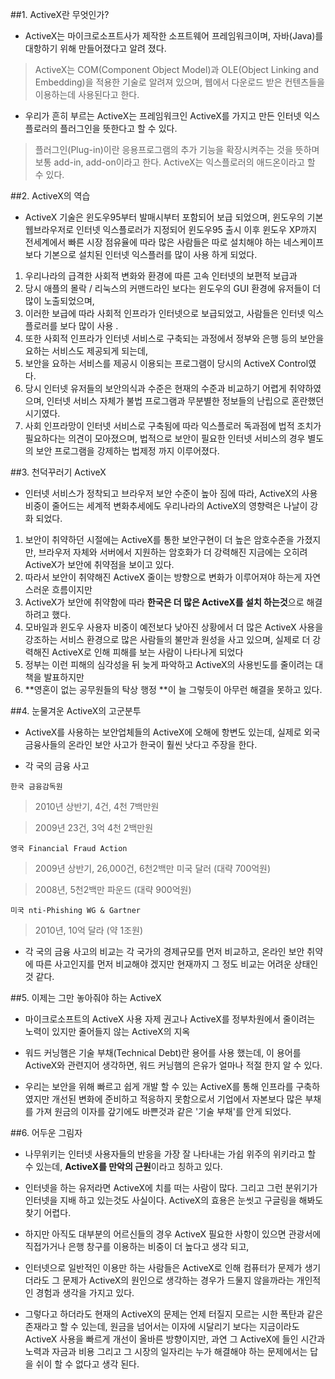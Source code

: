 ##1. ActiveX란 무엇인가?

* ActiveX는 마이크로소프트사가 제작한 소프트웨어 프레임워크이며, 자바(Java)를 대항하기 위해 만들어졌다고 알려 졌다. 

>	ActiveX는 COM(Component Object Model)과 OLE(Object Linking and Embedding)을 적용한 기술로 알려져 있으며, 웹에서 다운로드 받은 컨텐츠들을 이용하는데 사용된다고 한다. 

* 우리가 흔히 부르는 ActiveX는 프레임워크인 ActiveX를 가지고 만든 인터넷 익스플로러의 플러그인을 뜻한다고 할 수 있다.

> 플러그인(Plug-in)이란 응용프로그램의 추가 기능을 확장시켜주는 것을 뜻하며 보통 add-in, add-on이라고 한다. ActiveX는 익스플로러의 애드온이라고 할 수 있다. 

##2. ActiveX의 역습

* ActiveX 기술은 윈도우95부터 발매시부터 포함되어 보급 되었으며, 윈도우의 기본 웹브라우저로 인터넷 익스플로러가 지정되어 윈도우95 출시 이후 윈도우 XP까지 전세계에서 빠른 시장 점유율에 따라 많은 사람들은 따로 설치해야 하는 네스케이프보다 기본으로 설치된 인터넷 익스플러를 많이 사용 하게 되었다.

1. 우리나라의 급격한 사회적 변화와 환경에 따른 고속 인터넷의 보편적 보급과
2. 당시 애플의 몰락 / 리눅스의 커맨드라인 보다는 윈도우의 GUI 환경에 유저들이 더 많이 노출되었으며,
3. 이러한 보급에 따라 사회적 인프라가 인터넷으로 보급되었고, 사람들은 인터넷 익스플로러를 보다 많이 사용 .
4. 또한 사회적 인프라가 인터넷 서비스로 구축되는 과정에서 정부와 은행 등의 보안을 요하는 서비스도 제공되게 되는데,
5. 보안을 요하는 서비스를 제공시 이용되는 프로그램이 당시의 ActiveX Control였다.
6. 당시 인터넷 유저들의 보안의식과 수준은 현재의 수준과 비교하기 어렵게 취약하였으며, 인터넷 서비스 자체가 불법 프로그램과 무분별한 정보들의 난립으로 혼란했던 시기였다.
7. 사회 인프라망이 인터넷 서비스로 구축됨에 따라 익스플로러 독과점에 법적 조치가 필요하다는 의견이 모아졌으며, 법적으로 보안이 필요한 인터넷 서비스의 경우 별도의 보안 프로그램을 강제하는 법제정 까지 이루어졌다.

##3. 천덕꾸러기 ActiveX

* 인터넷 서비스가 정착되고 브라우저 보안 수준이 높아 짐에 따라, ActiveX의 사용비중이 줄어드는 세계적 변화추세에도 우리나라의 ActiveX의 영향력은 나날이 강화 되었다.

1. 보안이 취약하던 시절에는 ActiveX를 통한 보안구현이 더 높은 암호수준을 가졌지만, 브라우저 자체와 서버에서 지원하는 암호화가 더 강력해진 지금에는 오히려 ActiveX가 보안에 취약점을 보이고 있다.
2. 따라서 보안이 취약해진 ActiveX 줄이는 방향으로 변화가 이루어져야 하는게 자연스러운 흐름이지만
3. ActiveX가 보안에 취약함에 따라 **한국은 더 많은 ActiveX를 설치 하는것**으로 해결 하려고 했다.
4. 모바일과 윈도우 사용자 비중이 예전보다 낮아진 상황에서 더 많은 ActiveX 사용을 강조하는 서비스 환경으로 많은 사람들의 불만과 원성을 사고 있으며, 실제로 더 강력해진 ActiveX로 인해 피해를 보는 사람이 나타나게 되었다
5. 정부는 이런 피해의 심각성을 뒤 늦게 파악하고 ActiveX의 사용빈도를 줄이려는 대책을 발표하지만
6. **영혼이 없는 공무원들의 탁상 행정 **이 늘 그렇듯이 아무런 해결을 못하고 있다.

##4. 눈물겨운 ActiveX의 고군분투

* ActiveX를 사용하는 보안업체들의 ActiveX에 오해에 항변도 있는데, 실제로 외국 금융사들의 온라인 보안 사고가 한국이 훨씬 낫다고 주장을 한다.

* 각 국의 금융 사고

`한국 금융감독원`
> 2010년 상반기, 4건, 4천 7백만원

> 2009년 23건, 3억 4천 2백만원


`영국 Financial Fraud Action`
> 2009년 상반기, 26,000건, 6천2백만 미국 달러 (대략 700억원)

> 2008년, 5천2백만 파운드 (대략 900억원)

`미국 nti-Phishing WG & Gartner`
>2010년, 10억 달라 (약 1조원)

* 각 국의 금융 사고의 비교는 각 국가의 경제규모를 먼저 비교하고, 온라인 보안 취약에 따른 사고인지를 먼저 비교해야 겠지만 현재까지 그 정도 비교는 어려운 상태인것 같다. 

##5. 이제는 그만 놓아줘야 하는 ActiveX

* 마이크로소프트의 ActiveX 사용 자제 권고나 ActiveX를 정부차원에서 줄이려는 노력이 있지만 줄어들지 않는 ActiveX의 지옥

* 워드 커닝햄은 기술 부채(Technical Debt)란 용어를 사용 했는데, 이 용어를 ActiveX와 관련지어 생각하면, 워드 커닝햄의 은유가 얼마나 적절 한지 알 수 있다.

* 우리는 보안을 위해 빠르고 쉽게 개발 할 수 있는 ActiveX를 통해 인프라를 구축하였지만 개선된 변화에 준비하고 적응하지 못함으로서 기업에서 자본보다 많은 부채를 가져 원금의 이자를 갚기에도 바쁜것과 같은 '기술 부채'를 안게 되었다.

##6. 어두운 그림자

* 나무위키는 인터넷 사용자들의 반응을 가장 잘 나타내는 가쉽 위주의 위키라고 할 수 있는데, **ActiveX를 만악의 근원**이라고 칭하고 있다.

* 인터넷을 하는 유저라면 ActiveX에 치를 떠는 사람이 많다. 그리고 그런 분위기가 인터넷을 지배 하고 있는것도 사실이다. ActiveX의 효용은 눈씻고 구글링을 해봐도 찾기 어렵다.

* 하지만 아직도 대부분의 어르신들의 경우 ActiveX 필요한 사항이 있으면 관광서에 직접가거나 은행 창구를 이용하는 비중이 더 높다고 생각 되고,

* 인터넷으로 일반적인 이용만 하는 사람들은 ActiveX로 인해 컴퓨터가 문제가 생기더라도 그 문제가 ActiveX의 원인으로 생각하는 경우가 드물지 않을까라는 개인적인 경험과 생각을 가지고 있다.

* 그렇다고 하더라도 현재의 ActiveX의 문제는 언제 터질지 모르는 시한 폭탄과 같은 존재라고 할 수 있는데, 원금을 넘어서는 이자에 시달리기 보다는 지금이라도 ActiveX 사용을 빠르게 개선이 올바른 방향이지만, 과연 그 ActiveX에 들인 시간과 노력과 자금과 비용 그리고 그 시장의 일자리는 누가 해결해야 하는 문제에서는 답을 쉬이 할 수 없다고 생각 된다. 





